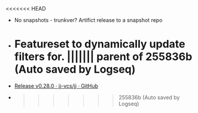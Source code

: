 <<<<<<< HEAD

- No snapshots - trunkver? Artifict release to a snapshot repo
- Featureset to dynamically update filters for.
  ||||||| parent of 255836b (Auto saved by Logseq)
  =======
- [Release v0.28.0 · jj-vcs/jj · GitHub](https://github.com/jj-vcs/jj/releases/tag/v0.28.0)
- >>>>>>> 255836b (Auto saved by Logseq)